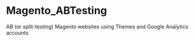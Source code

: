 Magento_ABTesting
=================

AB (or split-testing) Magento websites using Themes and Google Analytics accounts
